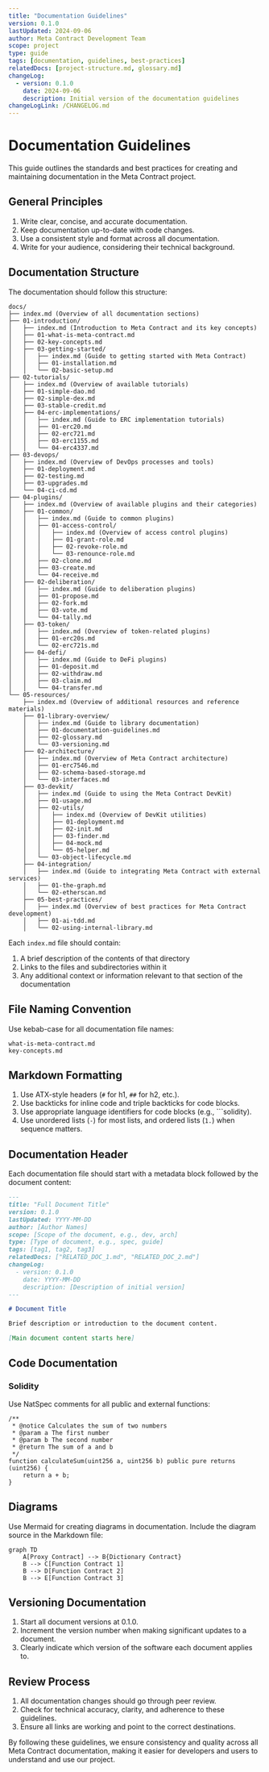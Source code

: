 ```yaml
---
title: "Documentation Guidelines"
version: 0.1.0
lastUpdated: 2024-09-06
author: Meta Contract Development Team
scope: project
type: guide
tags: [documentation, guidelines, best-practices]
relatedDocs: [project-structure.md, glossary.md]
changeLog:
  - version: 0.1.0
    date: 2024-09-06
    description: Initial version of the documentation guidelines
changeLogLink: /CHANGELOG.md
---
```


# Documentation Guidelines

This guide outlines the standards and best practices for creating and maintaining documentation in the Meta Contract project.

## General Principles

1. Write clear, concise, and accurate documentation.
2. Keep documentation up-to-date with code changes.
3. Use a consistent style and format across all documentation.
4. Write for your audience, considering their technical background.

## Documentation Structure

The documentation should follow this structure:

```
docs/
├── index.md (Overview of all documentation sections)
├── 01-introduction/
│   ├── index.md (Introduction to Meta Contract and its key concepts)
│   ├── 01-what-is-meta-contract.md
│   ├── 02-key-concepts.md
│   ├── 03-getting-started/
│   │   ├── index.md (Guide to getting started with Meta Contract)
│   │   ├── 01-installation.md
│   │   └── 02-basic-setup.md
├── 02-tutorials/
│   ├── index.md (Overview of available tutorials)
│   ├── 01-simple-dao.md
│   ├── 02-simple-dex.md
│   ├── 03-stable-credit.md
│   ├── 04-erc-implementations/
│   │   ├── index.md (Guide to ERC implementation tutorials)
│   │   ├── 01-erc20.md
│   │   ├── 02-erc721.md
│   │   ├── 03-erc1155.md
│   │   └── 04-erc4337.md
├── 03-devops/
│   ├── index.md (Overview of DevOps processes and tools)
│   ├── 01-deployment.md
│   ├── 02-testing.md
│   ├── 03-upgrades.md
│   └── 04-ci-cd.md
├── 04-plugins/
│   ├── index.md (Overview of available plugins and their categories)
│   ├── 01-common/
│   │   ├── index.md (Guide to common plugins)
│   │   ├── 01-access-control/
│   │   │   ├── index.md (Overview of access control plugins)
│   │   │   ├── 01-grant-role.md
│   │   │   ├── 02-revoke-role.md
│   │   │   └── 03-renounce-role.md
│   │   ├── 02-clone.md
│   │   ├── 03-create.md
│   │   └── 04-receive.md
│   ├── 02-deliberation/
│   │   ├── index.md (Guide to deliberation plugins)
│   │   ├── 01-propose.md
│   │   ├── 02-fork.md
│   │   ├── 03-vote.md
│   │   └── 04-tally.md
│   ├── 03-token/
│   │   ├── index.md (Overview of token-related plugins)
│   │   ├── 01-erc20s.md
│   │   └── 02-erc721s.md
│   ├── 04-defi/
│   │   ├── index.md (Guide to DeFi plugins)
│   │   ├── 01-deposit.md
│   │   ├── 02-withdraw.md
│   │   ├── 03-claim.md
│   │   └── 04-transfer.md
└── 05-resources/
    ├── index.md (Overview of additional resources and reference materials)
    ├── 01-library-overview/
    │   ├── index.md (Guide to library documentation)
    │   ├── 01-documentation-guidelines.md
    │   ├── 02-glossary.md
    │   └── 03-versioning.md
    ├── 02-architecture/
    │   ├── index.md (Overview of Meta Contract architecture)
    │   ├── 01-erc7546.md
    │   ├── 02-schema-based-storage.md
    │   └── 03-interfaces.md
    ├── 03-devkit/
    │   ├── index.md (Guide to using the Meta Contract DevKit)
    │   ├── 01-usage.md
    │   ├── 02-utils/
    │   │   ├── index.md (Overview of DevKit utilities)
    │   │   ├── 01-deployment.md
    │   │   ├── 02-init.md
    │   │   ├── 03-finder.md
    │   │   ├── 04-mock.md
    │   │   └── 05-helper.md
    │   └── 03-object-lifecycle.md
    ├── 04-integration/
    │   ├── index.md (Guide to integrating Meta Contract with external services)
    │   ├── 01-the-graph.md
    │   └── 02-etherscan.md
    ├── 05-best-practices/
    │   ├── index.md (Overview of best practices for Meta Contract development)
    │   ├── 01-ai-tdd.md
    │   └── 02-using-internal-library.md
```

Each `index.md` file should contain:
1. A brief description of the contents of that directory
2. Links to the files and subdirectories within it
3. Any additional context or information relevant to that section of the documentation

## File Naming Convention

Use kebab-case for all documentation file names:

```
what-is-meta-contract.md
key-concepts.md
```

## Markdown Formatting

1. Use ATX-style headers (`#` for h1, `##` for h2, etc.).
2. Use backticks for inline code and triple backticks for code blocks.
3. Use appropriate language identifiers for code blocks (e.g., ```solidity).
4. Use unordered lists (`-`) for most lists, and ordered lists (`1.`) when sequence matters.

## Documentation Header

Each documentation file should start with a metadata block followed by the document content:

```markdown
---
title: "Full Document Title"
version: 0.1.0
lastUpdated: YYYY-MM-DD
author: [Author Names]
scope: [Scope of the document, e.g., dev, arch]
type: [Type of document, e.g., spec, guide]
tags: [tag1, tag2, tag3]
relatedDocs: ["RELATED_DOC_1.md", "RELATED_DOC_2.md"]
changeLog:
  - version: 0.1.0
    date: YYYY-MM-DD
    description: [Description of initial version]
---

# Document Title

Brief description or introduction to the document content.

[Main document content starts here]
```

## Code Documentation

### Solidity

Use NatSpec comments for all public and external functions:

```solidity
/**
 * @notice Calculates the sum of two numbers
 * @param a The first number
 * @param b The second number
 * @return The sum of a and b
 */
function calculateSum(uint256 a, uint256 b) public pure returns (uint256) {
    return a + b;
}
```

## Diagrams

Use Mermaid for creating diagrams in documentation. Include the diagram source in the Markdown file:

```mermaid
graph TD
    A[Proxy Contract] --> B{Dictionary Contract}
    B --> C[Function Contract 1]
    B --> D[Function Contract 2]
    B --> E[Function Contract 3]
```

## Versioning Documentation

1. Start all document versions at 0.1.0.
2. Increment the version number when making significant updates to a document.
3. Clearly indicate which version of the software each document applies to.

## Review Process

1. All documentation changes should go through peer review.
2. Check for technical accuracy, clarity, and adherence to these guidelines.
3. Ensure all links are working and point to the correct destinations.

By following these guidelines, we ensure consistency and quality across all Meta Contract documentation, making it easier for developers and users to understand and use our project.
